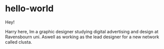 # hello-world

Hey!

Harry here, Im a graphic designer studying digital advertising and design at Ravensbourn uni. Aswell as working as the lead designer for a new network called clusta.
